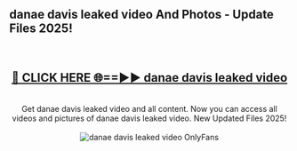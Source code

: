 <h2>danae davis leaked video And Photos - Update Files 2025!</h2>
<br>
<div align="center">
<h2><a href="https://linkcuts.com/hfmhzwbr" rel="nofollow">🔴 CLICK HERE 🌐==►► danae davis leaked video</a></h2>
<br>
Get danae davis leaked video and all content. Now you can access all videos and pictures of danae davis leaked video. New Updated Files 2025!
<br>
<br>
<a href="https://linkcuts.com/hfmhzwbr" rel="nofollow" data-target="animated-image.originalLink"><img src="https://i.ibb.co.com/WyWwxjT/player-gif2.gif" alt="danae davis leaked video OnlyFans" style="max-width: 100%; display: inline-block;" data-target="animated-image.originalImage"></a>
</div>
<br>
